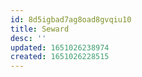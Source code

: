 ```yaml
---
id: 8d5igbad7ag8oad8gvqiu10
title: Seward
desc: ''
updated: 1651026238974
created: 1651026228515
---
```



